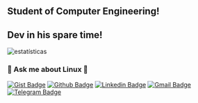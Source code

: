 <!--
**caiocichetti/caiocichetti** is a ✨ _special_ ✨ repository because its `README.md` (this file) appears on your GitHub profile. -->

## Student of Computer Engineering!
## Dev in his spare time!

![estatísticas](https://metrics.lecoq.io/caiocichetti?template=classic&base.community=0&base.repositories=0&base.metadata=0&isocalendar=1&languages=1&isocalendar.duration=half-year&config.timezone=America%2FSao_Paulo&config.animated=true)

### :speech_balloon: Ask me about Linux :penguin:

[![Gist Badge](https://img.shields.io/badge/-Gist-555859?style=flat-square&logo=Github&logoColor=white&link=https://gist.github.com/caiocichetti)](https://gist.github.com/caiocichetti)
[![Github Badge](https://img.shields.io/badge/-Github-000?style=flat-square&logo=Github&logoColor=white&link=https://github.com/caiocichetti)](https://github.com/caiocichetti)
[![Linkedin Badge](https://img.shields.io/badge/-LinkedIn-blue?style=flat-square&logo=Linkedin&logoColor=white&link=https://www.linkedin.com/in/caio-antonio-cichetti-roberto/)](https://www.linkedin.com/in/caio-antonio-cichetti-roberto/)
[![Gmail Badge](https://img.shields.io/badge/-Gmail-c14438?style=flat-square&logo=Gmail&logoColor=white&link=mailto:caiocichetti08@gmail.com)](mailto:caiocichetti08@gmail.com)
[![Telegram Badge](https://img.shields.io/badge/-Telegram-1ca0f1?style=flat-square&labelColor=1ca0f1&logo=telegram&logoColor=white&link=https://t.me/caiocichetti/)](https://t.me/caiocichetti/)
